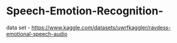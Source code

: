 # Speech-Emotion-Recognition-

data set - https://www.kaggle.com/datasets/uwrfkaggler/ravdess-emotional-speech-audio
